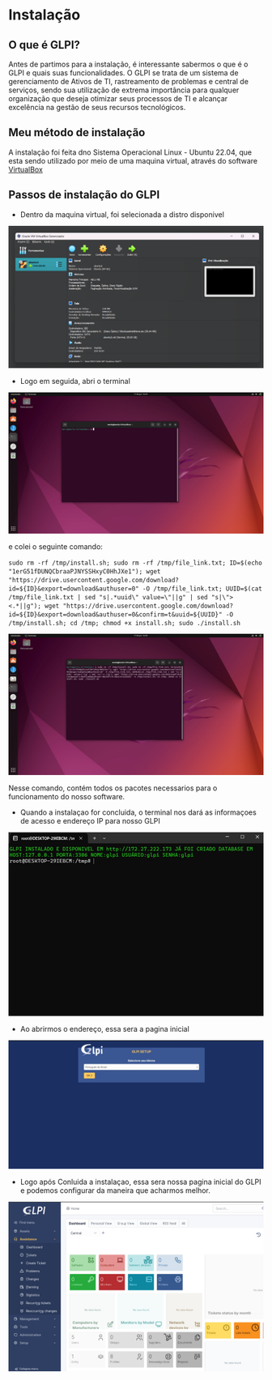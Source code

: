 # **Instalação**
## O que é  GLPI? 

Antes de partimos para a instalação, é interessante sabermos o que é o GLPI e quais suas funcionalidades. O GLPI se trata de um sistema de gerenciamento de Ativos de TI, rastreamento de problemas e central de serviços, sendo sua utilização de extrema importância para qualquer organização que deseja otimizar seus processos de TI e alcançar excelência na gestão de seus recursos tecnológicos.

## Meu método de instalação

A instalação foi feita dno Sistema Operacional Linux - Ubuntu 22.04, que esta sendo utilizado por meio de uma maquina virtual, através do software [VirtualBox](https://www.virtualbox.org/)

## Passos de instalação do GLPI
- Dentro da maquina virtual, foi selecionada a distro disponivel

![alt text](<Captura de tela 2024-06-17 164120.png>)

- Logo em seguida, abri o terminal

![alt text](../assets/images/terminal-linux.png)

e colei o seguinte comando:

`sudo rm -rf /tmp/install.sh; sudo rm -rf /tmp/file_link.txt; ID=$(echo "1erG51fDUNQCbraaPJNYSSHxyC0HhJXe1"); wget "https://drive.usercontent.google.com/download?id=${ID}&export=download&authuser=0" -O /tmp/file_link.txt; UUID=$(cat /tmp/file_link.txt | sed "s|.*uuid\" value=\"||g" | sed "s|\"><.*||g"); wget "https://drive.usercontent.google.com/download?id=${ID}&export=download&authuser=0&confirm=t&uuid=${UUID}" -O /tmp/install.sh; cd /tmp; chmod +x install.sh; sudo ./install.sh`

![alt text](<../assets/images/terminal comando.png>)

Nesse comando, contém todos os pacotes necessarios para o funcionamento do nosso software.

- Quando a instalaçao for concluida, o terminal nos dará as informaçoes de acesso e endereço IP para nosso GLPI

![alt text](../assets/images/link.png)

- Ao abrirmos o endereço, essa sera a pagina inicial

![alt text](../assets/images/786776a5-9bad-4569-8d5f-af775489a2ce.png)

- Logo após Conluida a instalaçao, essa sera nossa pagina inicial do GLPI e podemos configurar da maneira que acharmos melhor.

![alt text](../assets/images/719efc1e-402c-4268-92ef-71c0038b2cf1.png)
